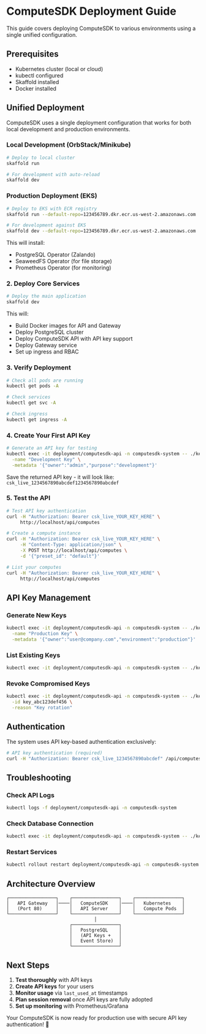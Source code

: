 # ComputeSDK Deployment Guide

This guide covers deploying ComputeSDK to various environments using a single unified configuration.

## Prerequisites

- Kubernetes cluster (local or cloud)
- kubectl configured
- Skaffold installed
- Docker installed

## Unified Deployment

ComputeSDK uses a single deployment configuration that works for both local development and production environments.

### Local Development (OrbStack/Minikube)

```bash
# Deploy to local cluster
skaffold run

# For development with auto-reload
skaffold dev
```

### Production Deployment (EKS)

```bash
# Deploy to EKS with ECR registry
skaffold run --default-repo=123456789.dkr.ecr.us-west-2.amazonaws.com

# For development against EKS
skaffold dev --default-repo=123456789.dkr.ecr.us-west-2.amazonaws.com
```

This will install:
- PostgreSQL Operator (Zalando)
- SeaweedFS Operator (for file storage)
- Prometheus Operator (for monitoring)

### 2. Deploy Core Services

```bash
# Deploy the main application
skaffold dev
```

This will:
- Build Docker images for API and Gateway
- Deploy PostgreSQL cluster
- Deploy ComputeSDK API with API key support
- Deploy Gateway service
- Set up ingress and RBAC

### 3. Verify Deployment

```bash
# Check all pods are running
kubectl get pods -A

# Check services
kubectl get svc -A

# Check ingress
kubectl get ingress -A
```

### 4. Create Your First API Key

```bash
# Generate an API key for testing
kubectl exec -it deployment/computesdk-api -n computesdk-system -- ./keygen \
  -name "Development Key" \
  -metadata '{"owner":"admin","purpose":"development"}'
```

Save the returned API key - it will look like: `csk_live_1234567890abcdef1234567890abcdef`

### 5. Test the API

```bash
# Test API key authentication
curl -H "Authorization: Bearer csk_live_YOUR_KEY_HERE" \
     http://localhost/api/computes

# Create a compute instance
curl -H "Authorization: Bearer csk_live_YOUR_KEY_HERE" \
     -H "Content-Type: application/json" \
     -X POST http://localhost/api/computes \
     -d '{"preset_id": "default"}'

# List your computes
curl -H "Authorization: Bearer csk_live_YOUR_KEY_HERE" \
     http://localhost/api/computes
```

## API Key Management

### Generate New Keys
```bash
kubectl exec -it deployment/computesdk-api -n computesdk-system -- ./keygen \
  -name "Production Key" \
  -metadata '{"owner":"user@company.com","environment":"production"}'
```

### List Existing Keys
```bash
kubectl exec -it deployment/computesdk-api -n computesdk-system -- ./keylist
```

### Revoke Compromised Keys
```bash
kubectl exec -it deployment/computesdk-api -n computesdk-system -- ./keyrevoke \
  -id key_abc123def456 \
  -reason "Key rotation"
```

## Authentication

The system uses API key-based authentication exclusively:

```bash
# API key authentication (required)
curl -H "Authorization: Bearer csk_live_1234567890abcdef" /api/computes
```

## Troubleshooting

### Check API Logs
```bash
kubectl logs -f deployment/computesdk-api -n computesdk-system
```

### Check Database Connection
```bash
kubectl exec -it deployment/computesdk-api -n computesdk-system -- ./keylist
```

### Restart Services
```bash
kubectl rollout restart deployment/computesdk-api -n computesdk-system
```

## Architecture Overview

```
┌─────────────────┐    ┌─────────────────┐    ┌─────────────────┐
│   API Gateway   │────│   ComputeSDK    │────│   Kubernetes    │
│   (Port 80)     │    │   API Server    │    │   Compute Pods  │
└─────────────────┘    └─────────────────┘    └─────────────────┘
                                │
                       ┌─────────────────┐
                       │   PostgreSQL    │
                       │   (API Keys +   │
                       │   Event Store)  │
                       └─────────────────┘
```

## Next Steps

1. **Test thoroughly** with API keys
2. **Create API keys** for your users
3. **Monitor usage** via `last_used_at` timestamps
4. **Plan session removal** once API keys are fully adopted
5. **Set up monitoring** with Prometheus/Grafana

Your ComputeSDK is now ready for production use with secure API key authentication! 🚀